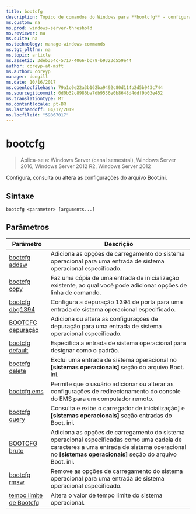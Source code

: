 ```yaml
---
title: bootcfg
description: Tópico de comandos do Windows para **bootcfg** - configura, consulta ou altera as configurações do arquivo Boot. ini.
ms.custom: na
ms.prod: windows-server-threshold
ms.reviewer: na
ms.suite: na
ms.technology: manage-windows-commands
ms.tgt_pltfrm: na
ms.topic: article
ms.assetid: 3deb354c-5717-4066-bc79-b9323d559e44
author: coreyp-at-msft
ms.author: coreyp
manager: dongill
ms.date: 10/16/2017
ms.openlocfilehash: 79a1c0e22a3b162ba9492c80d114b2d5b943c744
ms.sourcegitcommit: 0d0b32c8986ba7db9536e0b8648d4ddf9b03e452
ms.translationtype: MT
ms.contentlocale: pt-BR
ms.lasthandoff: 04/17/2019
ms.locfileid: "59867017"
---
```

# <a name="bootcfg"></a>bootcfg

>Aplica-se a: Windows Server (canal semestral), Windows Server 2016, Windows Server 2012 R2, Windows Server 2012

Configura, consulta ou altera as configurações do arquivo Boot.ini.  
## <a name="syntax"></a>Sintaxe  
```  
bootcfg <parameter> [arguments...]  
```  
## <a name="parameters"></a>Parâmetros  
|Parâmetro|Descrição|  
|-------|--------|  
|[bootcfg addsw](bootcfg-addsw.md)|Adiciona as opções de carregamento do sistema operacional para uma entrada de sistema operacional especificado.|  
|[bootcfg copy](bootcfg-copy.md)|Faz uma cópia de uma entrada de inicialização existente, ao qual você pode adicionar opções de linha de comando.|  
|[bootcfg dbg1394](bootcfg-dbg1394.md)|Configura a depuração 1394 de porta para uma entrada de sistema operacional especificado.|  
|[BOOTCFG depuração](bootcfg-debug.md)|Adiciona ou altera as configurações de depuração para uma entrada de sistema operacional especificado.|  
|[bootcfg default](bootcfg-default.md)|Especifica a entrada de sistema operacional para designar como o padrão.|  
|[bootcfg delete](bootcfg-delete.md)|Exclui uma entrada de sistema operacional no **[sistemas operacionais]** seção do arquivo Boot. ini.|  
|[bootcfg ems](bootcfg-ems.md)|Permite que o usuário adicionar ou alterar as configurações de redirecionamento do console do EMS para um computador remoto.|  
|[bootcfg query](bootcfg-query.md)|Consulta e exibe o carregador de inicialização] e **[sistemas operacionais]** seção entradas do Boot. ini.|  
|[BOOTCFG bruto](bootcfg-raw.md)|Adiciona as opções de carregamento do sistema operacional especificadas como uma cadeia de caracteres a uma entrada de sistema operacional no **[sistemas operacionais]** seção do arquivo Boot. ini.|  
|[bootcfg rmsw](bootcfg-rmsw.md)|Remove as opções de carregamento do sistema operacional para uma entrada de sistema operacional especificado.|  
|[tempo limite de Bootcfg](bootcfg-timeout.md)|Altera o valor de tempo limite do sistema operacional.|  
